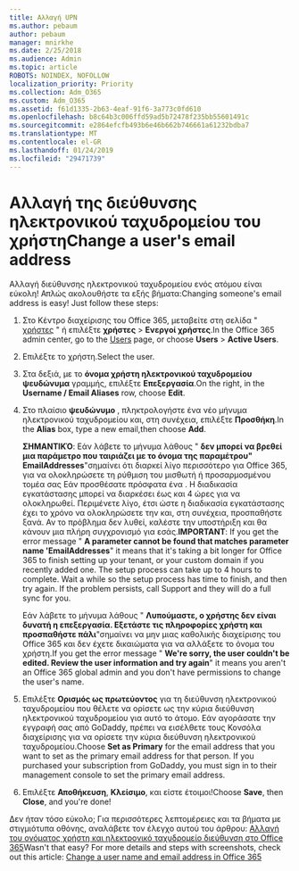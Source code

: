 ```yaml
---
title: Αλλαγή UPN
ms.author: pebaum
author: pebaum
manager: mnirkhe
ms.date: 2/25/2018
ms.audience: Admin
ms.topic: article
ROBOTS: NOINDEX, NOFOLLOW
localization_priority: Priority
ms.collection: Adm_O365
ms.custom: Adm_O365
ms.assetid: f61d1335-2b63-4eaf-91f6-3a773c0fd610
ms.openlocfilehash: b8c64b3c006ffd59ad5b72478f235bb55601491c
ms.sourcegitcommit: e2864efcfb493b6e46b662b746661a61232bdba7
ms.translationtype: MT
ms.contentlocale: el-GR
ms.lasthandoff: 01/24/2019
ms.locfileid: "29471739"
---
```

# <a name="change-a-users-email-address"></a><span data-ttu-id="4b3d5-102">Αλλαγή της διεύθυνσης ηλεκτρονικού ταχυδρομείου του χρήστη</span><span class="sxs-lookup"><span data-stu-id="4b3d5-102">Change a user's email address</span></span>

<span data-ttu-id="4b3d5-p101">Αλλαγή διεύθυνσης ηλεκτρονικού ταχυδρομείου ενός ατόμου είναι εύκολη! Απλώς ακολουθήστε τα εξής βήματα:</span><span class="sxs-lookup"><span data-stu-id="4b3d5-p101">Changing someone's email address is easy! Just follow these steps:</span></span>
  
1. <span data-ttu-id="4b3d5-105">Στο Κέντρο διαχείρισης του Office 365, μεταβείτε στη σελίδα " [χρήστες](https://go.microsoft.com/fwlink/p/?linkid=834822) " ή επιλέξτε **χρήστες** \> **Ενεργοί χρήστες**.</span><span class="sxs-lookup"><span data-stu-id="4b3d5-105">In the Office 365 admin center, go to the [Users](https://go.microsoft.com/fwlink/p/?linkid=834822) page, or choose **Users** \> **Active Users**.</span></span>
    
2. <span data-ttu-id="4b3d5-106">Επιλέξτε το χρήστη.</span><span class="sxs-lookup"><span data-stu-id="4b3d5-106">Select the user.</span></span>
    
3. <span data-ttu-id="4b3d5-107">Στα δεξιά, με το **όνομα χρήστη ηλεκτρονικού ταχυδρομείου ψευδώνυμα** γραμμής, επιλέξτε **Επεξεργασία**.</span><span class="sxs-lookup"><span data-stu-id="4b3d5-107">On the right, in the **Username / Email Aliases** row, choose **Edit**.</span></span>
    
4. <span data-ttu-id="4b3d5-108">Στο πλαίσιο **ψευδώνυμο** , πληκτρολογήστε ένα νέο μήνυμα ηλεκτρονικού ταχυδρομείου και, στη συνέχεια, επιλέξτε **Προσθήκη**.</span><span class="sxs-lookup"><span data-stu-id="4b3d5-108">In the **Alias** box, type a new email,then choose **Add**.</span></span>
    
    <span data-ttu-id="4b3d5-p102">**ΣΗΜΑΝΤΙΚΌ**: Εάν λάβετε το μήνυμα λάθους " **δεν μπορεί να βρεθεί μια παράμετρο που ταιριάζει με το όνομα της παραμέτρου" EmailAddresses**"σημαίνει ότι διαρκεί λίγο περισσότερο για Office 365, για να ολοκληρώσετε τη ρύθμιση του μισθωτή ή προσαρμοσμένου τομέα σας Εάν προσθέσατε πρόσφατα ένα . Η διαδικασία εγκατάστασης μπορεί να διαρκέσει έως και 4 ώρες για να ολοκληρωθεί. Περιμένετε λίγο, έτσι ώστε η διαδικασία εγκατάστασης έχει το χρόνο να ολοκληρώσετε την και, στη συνέχεια, προσπαθήστε ξανά. Αν το πρόβλημα δεν λυθεί, καλέστε την υποστήριξη και θα κάνουν μια πλήρη συγχρονισμό για εσάς.</span><span class="sxs-lookup"><span data-stu-id="4b3d5-p102">**IMPORTANT**: If you get the error message " **A parameter cannot be found that matches parameter name 'EmailAddresses**" it means that it's taking a bit longer for Office 365 to finish setting up your tenant, or your custom domain if you recently added one. The setup process can take up to 4 hours to complete. Wait a while so the setup process has time to finish, and then try again. If the problem persists, call Support and they will do a full sync for you.</span></span>
    
    <span data-ttu-id="4b3d5-113">Εάν λάβετε το μήνυμα λάθους " **Λυπούμαστε, ο χρήστης δεν είναι δυνατή η επεξεργασία. Εξετάστε τις πληροφορίες χρήστη και προσπαθήστε πάλι**"σημαίνει να μην μιας καθολικής διαχείρισης του Office 365 και δεν έχετε δικαιώματα για να αλλάξετε το όνομα του χρήστη.</span><span class="sxs-lookup"><span data-stu-id="4b3d5-113">If you get the error message " **We're sorry, the user couldn't be edited. Review the user information and try again**" it means you aren't an Office 365 global admin and you don't have permissions to change the user's name.</span></span>
    
5. <span data-ttu-id="4b3d5-p103">Επιλέξτε **Ορισμός ως πρωτεύοντος** για τη διεύθυνση ηλεκτρονικού ταχυδρομείου που θέλετε να ορίσετε ως την κύρια διεύθυνση ηλεκτρονικού ταχυδρομείου για αυτό το άτομο. Εάν αγοράσατε την εγγραφή σας από GoDaddy, πρέπει να εισέλθετε τους Κονσόλα διαχείρισης για να ορίσετε την κύρια διεύθυνση ηλεκτρονικού ταχυδρομείου.</span><span class="sxs-lookup"><span data-stu-id="4b3d5-p103">Choose **Set as Primary** for the email address that you want to set as the primary email address for that person. If you purchased your subscription from GoDaddy, you must sign in to their management console to set the primary email address.</span></span> 
    
6. <span data-ttu-id="4b3d5-116">Επιλέξτε **Αποθήκευση**, **Κλείσιμο**, και είστε έτοιμοι!</span><span class="sxs-lookup"><span data-stu-id="4b3d5-116">Choose **Save**, then **Close**, and you're done!</span></span>
    
<span data-ttu-id="4b3d5-p104">Δεν ήταν τόσο εύκολο; Για περισσότερες λεπτομέρειες και τα βήματα με στιγμιότυπα οθόνης, αναλάβετε τον έλεγχο αυτού του άρθρου: [Αλλαγή του ονόματος χρήστη και ηλεκτρονικό ταχυδρομείο διεύθυνση στο Office 365](https://support.office.com/article/https://support.office.com/en-us/article/Change-a-user-name-and-email-address-in-Office-365-fb5ac074-e203-4e1f-9843-b9d1a3e03297.aspx)</span><span class="sxs-lookup"><span data-stu-id="4b3d5-p104">Wasn't that easy? For more details and steps with screenshots, check out this article: [Change a user name and email address in Office 365](https://support.office.com/article/https://support.office.com/en-us/article/Change-a-user-name-and-email-address-in-Office-365-fb5ac074-e203-4e1f-9843-b9d1a3e03297.aspx)</span></span>
  

